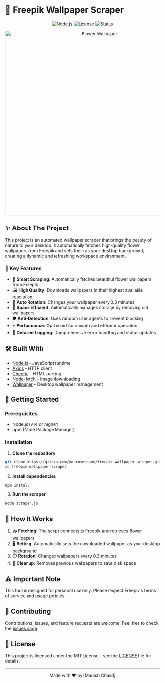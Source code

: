 # 🌸 Freepik Wallpaper Scraper

<div align="center">

![Node.js](https://img.shields.io/badge/Node.js-14+-green)
![License](https://img.shields.io/badge/license-MIT-blue)
![Status](https://img.shields.io/badge/status-active-success)

</div>

<div align="center">
  <img src="https://img.freepik.com/free-vector/flower-background-design_23-2149057015.jpg" alt="Flower Wallpaper" width="600"/>
</div>

## ✨ About The Project

This project is an automated wallpaper scraper that brings the beauty of nature to your desktop. It automatically fetches high-quality flower wallpapers from Freepik and sets them as your desktop background, creating a dynamic and refreshing workspace environment.

### 🌟 Key Features

- 🌺 **Smart Scraping**: Automatically fetches beautiful flower wallpapers from Freepik
- 🖼️ **High Quality**: Downloads wallpapers in their highest available resolution
- 🔄 **Auto Rotation**: Changes your wallpaper every 0.3 minutes
- 💾 **Space Efficient**: Automatically manages storage by removing old wallpapers
- 🛡️ **Anti-Detection**: Uses random user agents to prevent blocking
- ⚡ **Performance**: Optimized for smooth and efficient operation
- 📝 **Detailed Logging**: Comprehensive error handling and status updates

## 🛠️ Built With

- [Node.js](https://nodejs.org/) - JavaScript runtime
- [Axios](https://axios-http.com/) - HTTP client
- [Cheerio](https://cheerio.js.org/) - HTML parsing
- [Node-fetch](https://www.npmjs.com/package/node-fetch) - Image downloading
- [Wallpaper](https://www.npmjs.com/package/wallpaper) - Desktop wallpaper management

## 🚀 Getting Started

### Prerequisites

- Node.js (v14 or higher)
- npm (Node Package Manager)

### Installation

1. **Clone the repository**
```bash
git clone https://github.com/yourusername/freepik-wallpaper-scraper.git
cd freepik-wallpaper-scraper
```

2. **Install dependencies**
```bash
npm install
```

3. **Run the scraper**
```bash
node scraper.js
```

## 🎯 How It Works

1. 📥 **Fetching**: The script connects to Freepik and retrieves flower wallpapers
2. 🖥️ **Setting**: Automatically sets the downloaded wallpaper as your desktop background
3. ⏱️ **Rotation**: Changes wallpapers every 0.3 minutes
4. 🧹 **Cleanup**: Removes previous wallpapers to save disk space

## ⚠️ Important Note

This tool is designed for personal use only. Please respect Freepik's terms of service and usage policies.

## 🤝 Contributing

Contributions, issues, and feature requests are welcome! Feel free to check the [issues page](https://github.com/yourusername/freepik-wallpaper-scraper/issues).

## 📝 License

This project is licensed under the MIT License - see the [LICENSE](LICENSE) file for details.

---

<div align="center">
Made with ❤️ by [Manish Chand]
</div>
